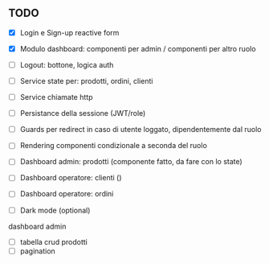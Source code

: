 ## TODO

- [x] Login e Sign-up reactive form


- [x] Modulo dashboard: componenti per admin / componenti per altro ruolo

- [ ] Logout: bottone, logica auth

- [ ] Service state per: prodotti, ordini, clienti
- [ ] Service chiamate http
- [ ] Persistance della sessione (JWT/role)


- [ ] Guards per redirect in caso di utente loggato, dipendentemente dal ruolo
- [ ] Rendering componenti condizionale a seconda del ruolo


- [ ] Dashboard admin: prodotti (componente fatto, da fare con lo state)
- [ ] Dashboard operatore: clienti ()
- [ ] Dashboard operatore: ordini


- [ ] Dark mode (optional)



dashboard admin
- [ ] tabella crud prodotti
- [ ] pagination
